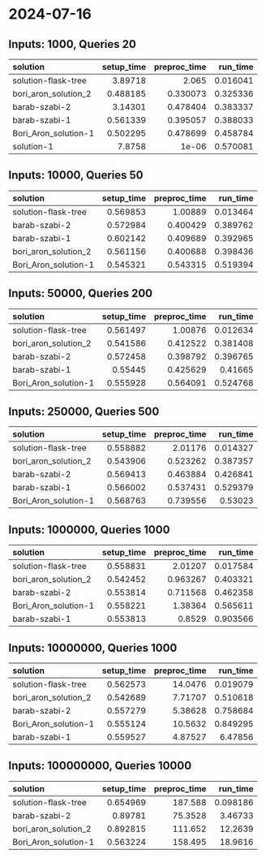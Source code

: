 # 2024-07-16

## Inputs: 1000, Queries 20

| solution             |   setup_time |   preproc_time |   run_time |
|:---------------------|-------------:|---------------:|-----------:|
| solution-flask-tree  |     3.89718  |       2.065    |   0.016041 |
| bori_aron_solution_2 |     0.488185 |       0.330073 |   0.325336 |
| barab-szabi-2        |     3.14301  |       0.478404 |   0.383337 |
| barab-szabi-1        |     0.561339 |       0.395057 |   0.388033 |
| Bori_Aron_solution-1 |     0.502295 |       0.478699 |   0.458784 |
| solution-1           |     7.8758   |       1e-06    |   0.570081 |

## Inputs: 10000, Queries 50

| solution             |   setup_time |   preproc_time |   run_time |
|:---------------------|-------------:|---------------:|-----------:|
| solution-flask-tree  |     0.569853 |       1.00889  |   0.013464 |
| barab-szabi-2        |     0.572984 |       0.400429 |   0.389762 |
| barab-szabi-1        |     0.602142 |       0.409689 |   0.392965 |
| bori_aron_solution_2 |     0.561156 |       0.400688 |   0.398436 |
| Bori_Aron_solution-1 |     0.545321 |       0.543315 |   0.519394 |

## Inputs: 50000, Queries 200

| solution             |   setup_time |   preproc_time |   run_time |
|:---------------------|-------------:|---------------:|-----------:|
| solution-flask-tree  |     0.561497 |       1.00876  |   0.012634 |
| bori_aron_solution_2 |     0.541586 |       0.412522 |   0.381408 |
| barab-szabi-2        |     0.572458 |       0.398792 |   0.396765 |
| barab-szabi-1        |     0.55445  |       0.425629 |   0.41665  |
| Bori_Aron_solution-1 |     0.555928 |       0.564091 |   0.524768 |

## Inputs: 250000, Queries 500

| solution             |   setup_time |   preproc_time |   run_time |
|:---------------------|-------------:|---------------:|-----------:|
| solution-flask-tree  |     0.558882 |       2.01176  |   0.014327 |
| bori_aron_solution_2 |     0.543906 |       0.523262 |   0.387357 |
| barab-szabi-2        |     0.569413 |       0.463884 |   0.426841 |
| barab-szabi-1        |     0.566002 |       0.537431 |   0.529379 |
| Bori_Aron_solution-1 |     0.568763 |       0.739556 |   0.53023  |

## Inputs: 1000000, Queries 1000

| solution             |   setup_time |   preproc_time |   run_time |
|:---------------------|-------------:|---------------:|-----------:|
| solution-flask-tree  |     0.558831 |       2.01207  |   0.017584 |
| bori_aron_solution_2 |     0.542452 |       0.963267 |   0.403321 |
| barab-szabi-2        |     0.553814 |       0.711568 |   0.462358 |
| Bori_Aron_solution-1 |     0.558221 |       1.38364  |   0.565611 |
| barab-szabi-1        |     0.553813 |       0.8529   |   0.903566 |

## Inputs: 10000000, Queries 1000

| solution             |   setup_time |   preproc_time |   run_time |
|:---------------------|-------------:|---------------:|-----------:|
| solution-flask-tree  |     0.562573 |       14.0476  |   0.019079 |
| bori_aron_solution_2 |     0.542689 |        7.71707 |   0.510618 |
| barab-szabi-2        |     0.557279 |        5.38628 |   0.758684 |
| Bori_Aron_solution-1 |     0.555124 |       10.5632  |   0.849295 |
| barab-szabi-1        |     0.559527 |        4.87527 |   6.47856  |

## Inputs: 100000000, Queries 10000

| solution             |   setup_time |   preproc_time |   run_time |
|:---------------------|-------------:|---------------:|-----------:|
| solution-flask-tree  |     0.654969 |       187.588  |   0.098186 |
| barab-szabi-2        |     0.89781  |        75.3528 |   3.46733  |
| bori_aron_solution_2 |     0.892815 |       111.652  |  12.2639   |
| Bori_Aron_solution-1 |     0.563224 |       158.495  |  18.9616   |